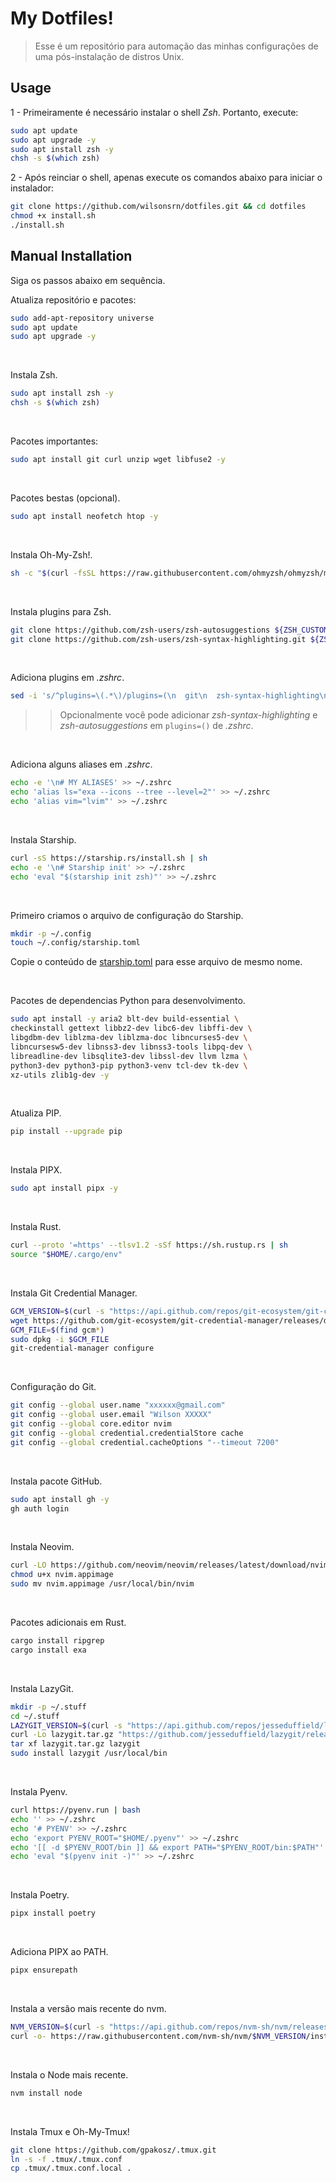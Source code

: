 # My Dotfiles!

> Esse é um repositório para automação das minhas configurações de uma pós-instalação de distros Unix.

## Usage

1 - Primeiramente é necessário instalar o shell *Zsh*. Portanto, execute:

```bash
sudo apt update
sudo apt upgrade -y
sudo apt install zsh -y
chsh -s $(which zsh)
```

2 - Após reinciar o shell, apenas execute os comandos abaixo para iniciar o instalador:

```bash
git clone https://github.com/wilsonsrn/dotfiles.git && cd dotfiles
chmod +x install.sh
./install.sh
```

## Manual Installation

Siga os passos abaixo em sequência.

Atualiza repositório e pacotes:
```bash
sudo add-apt-repository universe
sudo apt update
sudo apt upgrade -y
```

<br/>

Instala Zsh.
```bash
sudo apt install zsh -y
chsh -s $(which zsh)
```

<br/>

Pacotes importantes:
```bash
sudo apt install git curl unzip wget libfuse2 -y
```

<br/>

Pacotes bestas (opcional).
```bash
sudo apt install neofetch htop -y
```

<br/>

Instala Oh-My-Zsh!.
```bash
sh -c "$(curl -fsSL https://raw.githubusercontent.com/ohmyzsh/ohmyzsh/master/tools/install.sh)"
```

<br/>

Instala plugins para Zsh.
```bash
git clone https://github.com/zsh-users/zsh-autosuggestions ${ZSH_CUSTOM:-~/.oh-my-zsh/custom}/plugins/zsh-autosuggestions
git clone https://github.com/zsh-users/zsh-syntax-highlighting.git ${ZSH_CUSTOM:-~/.oh-my-zsh/custom}/plugins/zsh-syntax-highlighting
```

<br/>

Adiciona plugins em *.zshrc*. 
```bash
sed -i 's/^plugins=\(.*\)/plugins=(\n  git\n  zsh-syntax-highlighting\n  zsh-autosuggestions\n  )/g' ~/.zshrc
```
>> Opcionalmente você pode adicionar *zsh-syntax-highlighting* e *zsh-autosuggestions* em `plugins=()` de *.zshrc*.

<br/>

Adiciona alguns aliases em *.zshrc*.
```bash
echo -e '\n# MY ALIASES' >> ~/.zshrc
echo 'alias ls="exa --icons --tree --level=2"' >> ~/.zshrc
echo 'alias vim="lvim"' >> ~/.zshrc
```

<br/>

Instala Starship.
```bash
curl -sS https://starship.rs/install.sh | sh
echo -e '\n# Starship init' >> ~/.zshrc
echo 'eval "$(starship init zsh)"' >> ~/.zshrc
```

<br/>

Primeiro criamos o arquivo de configuração do Starship.
```bash
mkdir -p ~/.config
touch ~/.config/starship.toml
```
Copie o conteúdo de [starship.toml](.config/starship.toml) para esse arquivo de mesmo nome.

<br/>

Pacotes de dependencias Python para desenvolvimento.
```bash
sudo apt install -y aria2 blt-dev build-essential \
checkinstall gettext libbz2-dev libc6-dev libffi-dev \
libgdbm-dev liblzma-dev liblzma-doc libncurses5-dev \
libncursesw5-dev libnss3-dev libnss3-tools libpq-dev \
libreadline-dev libsqlite3-dev libssl-dev llvm lzma \
python3-dev python3-pip python3-venv tcl-dev tk-dev \
xz-utils zlib1g-dev -y
```
<br/>

Atualiza PIP.
```bash
pip install --upgrade pip
```

<br/>

Instala PIPX.
```bash
sudo apt install pipx -y
```

<br/>

Instala Rust.
```bash
curl --proto '=https' --tlsv1.2 -sSf https://sh.rustup.rs | sh
source "$HOME/.cargo/env"
```

<br/>

Instala Git Credential Manager.
```bash
GCM_VERSION=$(curl -s "https://api.github.com/repos/git-ecosystem/git-credential-manager/releases/latest" | grep -Po '"tag_name": "v\K[^"]*')
wget https://github.com/git-ecosystem/git-credential-manager/releases/download/v$GCM_VERSION/gcm-linux_amd64.$GCM_VERSION.deb
GCM_FILE=$(find gcm*)
sudo dpkg -i $GCM_FILE
git-credential-manager configure
```

<br/>

Configuração do Git.
```bash
git config --global user.name "xxxxxx@gmail.com"
git config --global user.email "Wilson XXXXX"
git config --global core.editor nvim
git config --global credential.credentialStore cache
git config --global credential.cacheOptions "--timeout 7200"
```

<br/>

Instala pacote GitHub.
```bash
sudo apt install gh -y
gh auth login
```

<br/>

Instala Neovim.
```bash
curl -LO https://github.com/neovim/neovim/releases/latest/download/nvim.appimage
chmod u+x nvim.appimage
sudo mv nvim.appimage /usr/local/bin/nvim
```

<br/>

Pacotes adicionais em Rust.
```bash
cargo install ripgrep
cargo install exa
```

<br/>

Instala LazyGit.
```bash
mkdir -p ~/.stuff
cd ~/.stuff
LAZYGIT_VERSION=$(curl -s "https://api.github.com/repos/jesseduffield/lazygit/releases/latest" | grep -Po '"tag_name": "v\K[^"]*')
curl -Lo lazygit.tar.gz "https://github.com/jesseduffield/lazygit/releases/latest/download/lazygit_${LAZYGIT_VERSION}_Linux_x86_64.tar.gz"
tar xf lazygit.tar.gz lazygit
sudo install lazygit /usr/local/bin
```

<br/>

Instala Pyenv.
```bash
curl https://pyenv.run | bash
echo '' >> ~/.zshrc
echo '# PYENV' >> ~/.zshrc
echo 'export PYENV_ROOT="$HOME/.pyenv"' >> ~/.zshrc
echo '[[ -d $PYENV_ROOT/bin ]] && export PATH="$PYENV_ROOT/bin:$PATH"' >> ~/.zshrc
echo 'eval "$(pyenv init -)"' >> ~/.zshrc
```

<br/>

Instala Poetry.
```bash
pipx install poetry
```

<br/>

Adiciona PIPX ao PATH.
```bash
pipx ensurepath
```

<br/>

Instala a versão mais recente do nvm.
```bash
NVM_VERSION=$(curl -s "https://api.github.com/repos/nvm-sh/nvm/releases/latest" | grep -Po '"tag_name": "\K[^"]*')
curl -o- https://raw.githubusercontent.com/nvm-sh/nvm/$NVM_VERSION/install.sh | bash
```

<br/>

Instala o Node mais recente.
```bash
nvm install node
```

<br/>

Instala Tmux e Oh-My-Tmux!
```bash
git clone https://github.com/gpakosz/.tmux.git
ln -s -f .tmux/.tmux.conf
cp .tmux/.tmux.conf.local .
```
